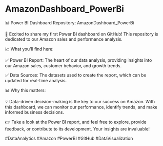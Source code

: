 # AmazonDashboard_PowerBi
📊 Power BI Dashboard Repository: AmazonDashboard_PowerBi

🚀 Excited to share my first Power BI dashboard on GitHub! This repository is dedicated to our Amazon sales and performance analysis.

📈 What you'll find here:

✅ Power BI Report: The heart of our data analysis, providing insights into our Amazon sales, customer behavior, and growth trends.

✅ Data Sources: The datasets used to create the report, which can be updated for real-time analysis.

📊 Why this matters:

💡 Data-driven decision-making is the key to our success on Amazon. With this dashboard, we can monitor our performance, identify trends, and make informed business decisions.

👉 Take a look at the Power BI report, and feel free to explore, provide feedback, or contribute to its development. Your insights are invaluable!


#DataAnalytics #Amazon #PowerBI #GitHub #DataVisualization
